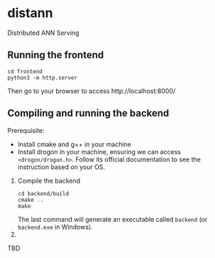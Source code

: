 # distann
Distributed ANN Serving

## Running the frontend
```
cd frontend
python3 -m http.server
```
Then go to your browser to access http://localhost:8000/

## Compiling and running the backend

Prerequisite:
- Install cmake and g++ in your machine
- Install drogon in your machine, ensuring we can access `<drogon/drogon.h>`.
  Follow its official documentation to see the instruction based on your OS.

1. Compile the backend
    ```
    cd backend/build
    cmake ..
    make
    ```
    The last command will generate an executable called `backend` (or `backend.exe` in Windows).
2. 
TBD